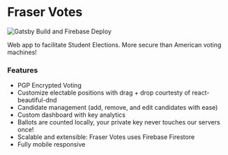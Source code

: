 # Fraser Votes
![Gatsby Build and Firebase Deploy](https://github.com/Fraser-Votes/client/workflows/Gatsby%20Build%20and%20Firebase%20Deploy/badge.svg?branch=master)

Web app to facilitate Student Elections. More secure than American voting machines!

### Features

* PGP Encrypted Voting
* Customize electable positions with drag + drop courtesty of react-beautiful-dnd
* Candidate management (add, remove, and edit candidates with ease)
* Custom dashboard with key analytics
* Ballots are counted locally, your private key never touches our servers once!
* Scalable and extensible: Fraser Votes uses Firebase Firestore
* Fully mobile responsive

